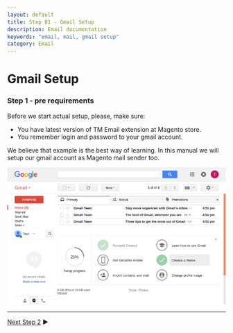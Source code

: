 ```yaml
---
layout: default
title: Step 01 - Gmail Setup
description: Email documentation
keywords: "email, mail, gmail setup"
category: Email
---
```


# Gmail Setup

### Step 1 - pre requirements

Before we start actual setup, please, make sure:

 *  You have latest version of TM Email extension at Magento store.
 *  You remember login and password to your gmail account.

We believe that example is the best way of learning. In this manual we will
setup our gmail account as Magento mail sender too.

![Step 01](/images/m1/extensions/email/use-cases/gmail/step-01.png)

-------------------------------------------------------------------------------

[Next Step 2](../step-02/) ▶
